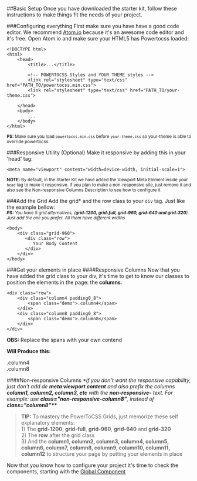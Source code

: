 ##Basic Setup
Once you have downloaded the starter kit, follow these instructions to make things fit the needs of your project.

###Configuring everything
First make sure you have have a good code editor. We recommend [Atom.io](https://atom.io "Atom.io") because it's an awesome code editor and it's free. Open Atom.io and make sure your HTML5 has Powertocss loaded:

	<!DOCTYPE html>
	<html>
	    <head>
	        <title>...</title>

		    <!-- POWERTOCSS Styles and YOUR THEME styles -->
		    <link rel="stylesheet" type="text/css" href="PATH_TO/powertocss.min.css">
		    <link rel="stylesheet" type="text/css" href="PATH_TO/your-theme.css">

	    </head>
	    <body>
			...
	    </body>
	</html>

<small><b>PS:</b> Make sure you load `powertocss.min.css` before `your-theme.css` so your-theme is able to override powertocss.</small>

###Responsive Utility (Optional)
Make it responsive by adding this in your 'head' tag:

	<meta name="viewport" content="width=device-width, initial-scale=1">
<small><b>NOTE:</b> By default, in the Starter Kit we have added the Viewport Meta Element  inside your `head` tag to make it responsive. If you plan to make a non-responsive site, just remove it and also see the Non-responsive Columns Description to see how to configure it</small>


###Add the Grid
Add the grid* and the row class to your `div` tag. Just like the example bellow:
<br>
<small><i><b>PS:</b> You have 5 grid alternatives, (<b>grid-1200, grid-full, grid-960, grid-640 and grid-320</b>). Just add the one you prefer. All them have different widths</i></small>

	<body>
		<div class="grid-960">
		   <div class="row">
		      Your Body Content
		   </div>
		</div>
	</body>

###Get your elements in place
####Responsive Columns
Now that you have added the grid class to your div, it's time to get to know our classes to position the elements in the page: the **columns**.

	<div class="row">
		<div class="column4 padding0_8">
			<span class="demo">.column4</span>
		</div>
		<div class="column8 padding0_8">
			<span class="demo">.column8</span>
		</div>
	</div>
**OBS:** Replace the spans with your own contend 

**Will Produce this:**
<div class="row">
  <div class="column4 padding0_8"><span class="demo">.column4</span></div>
  <div class="column8 padding0_8"><span class="demo">.column8</span></div>
</div>


####Non-responsive Columns
<i>*If you don't want the responsive capability, just don't add de <b>meta viewport content</b> and also prefix the columns **column1, column2, column3, etc** with the **non-responsive-** text. For example: use **class="non-responsive-column8"**, instead of <b>class="column8"**</b>
</i>


> **TIP:** To mastery the PowerToCSS Grids, just memorize these self explanatory elements:
> <br>1) The  **grid-1200**, **grid-full**, **grid-960**, **grid-640** and **grid-320**
> <br>2) The **row** after the grid class
> <br>3) And the **column1, column2, column3, column4, column5, column6, column7, column8, column9, column10, column11, column12** to structure your page by putting your elements in place

Now that you know how to configure your project it's time to check the components, starting with the <a class="button button-red" href="./docs-global">Global Component</a>